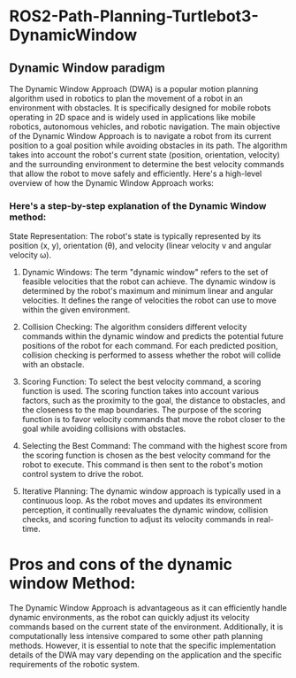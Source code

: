 # ROS2-Path-Planning-Turtlebot3-DynamicWindow

## Dynamic Window paradigm
The Dynamic Window Approach (DWA) is a popular motion planning algorithm used in robotics to plan the movement of a robot in an environment with obstacles. It is specifically designed for mobile robots operating in 2D space and is widely used in applications like mobile robotics, autonomous vehicles, and robotic navigation.
The main objective of the Dynamic Window Approach is to navigate a robot from its current position to a goal position while avoiding obstacles in its path. The algorithm takes into account the robot's current state (position, orientation, velocity) and the surrounding environment to determine the best velocity commands that allow the robot to move safely and efficiently.
Here's a high-level overview of how the Dynamic Window Approach works:

### Here's a step-by-step explanation of the Dynamic Window method:
State Representation: The robot's state is typically represented by its position (x, y), orientation (θ), and velocity (linear velocity v and angular velocity ω).

1. Dynamic Windows: The term "dynamic window" refers to the set of feasible velocities that the robot can achieve. The dynamic window is determined by the robot's maximum and minimum linear and angular velocities. It defines the range of velocities the robot can use to move within the given environment.

2. Collision Checking: The algorithm considers different velocity commands within the dynamic window and predicts the potential future positions of the robot for each command. For each predicted position, collision checking is performed to assess whether the robot will collide with an obstacle.

3. Scoring Function: To select the best velocity command, a scoring function is used. The scoring function takes into account various factors, such as the proximity to the goal, the distance to obstacles, and the closeness to the map boundaries. The purpose of the scoring function is to favor velocity commands that move the robot closer to the goal while avoiding collisions with obstacles.

4. Selecting the Best Command: The command with the highest score from the scoring function is chosen as the best velocity command for the robot to execute. This command is then sent to the robot's motion control system to drive the robot.

5. Iterative Planning: The dynamic window approach is typically used in a continuous loop. As the robot moves and updates its environment perception, it continually reevaluates the dynamic window, collision checks, and scoring function to adjust its velocity commands in real-time.

# Pros and cons of the dynamic window Method:

The Dynamic Window Approach is advantageous as it can efficiently handle dynamic environments, as the robot can quickly adjust its velocity commands based on the current state of the environment. Additionally, it is computationally less intensive compared to some other path planning methods.
However, it is essential to note that the specific implementation details of the DWA may vary depending on the application and the specific requirements of the robotic system.
